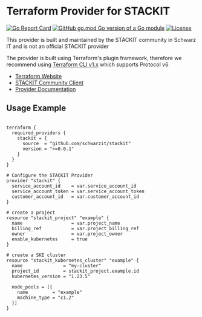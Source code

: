# Terraform Provider for STACKIT

[![Go Report Card](https://goreportcard.com/badge/github.com/SchwarzIT/terraform-provider-stackit)](https://goreportcard.com/report/github.com/SchwarzIT/terraform-provider-stackit) [![GitHub go.mod Go version of a Go module](https://img.shields.io/github/go-mod/go-version/gomods/athens.svg)](https://github.com/gomods/athens) [![License](https://img.shields.io/badge/License-Apache_2.0-lightgray.svg)](https://opensource.org/licenses/Apache-2.0)

This provider is built and maintained by the STACKIT community in Schwarz IT and is not an official STACKIT provider

The provider is built using Terraform's plugin framework, therefore we recommend using [Terraform CLI v1.x](https://www.terraform.io/downloads) which supports Protocol v6

* [Terraform Website](https://www.terraform.io)
* [STACKIT Community Client](https://github.com/SchwarzIT/community-stackit-go-client)
* [Provider Documentation](https://registry.terraform.io/providers/SchwarzIT/stackit/latest/docs)

## Usage Example

```hcl

terraform {
  required_providers {
    stackit = {
      source  = "github.com/schwarzit/stackit"
      version = ">=0.0.1"
    }
  }
}

# Configure the STACKIT Provider
provider "stackit" {
  service_account_id    = var.service_account_id
  service_account_token = var.service_account_token
  customer_account_id   = var.customer_account_id
}

# create a project
resource "stackit_project" "example" {
  name                  = var.project_name
  billing_ref           = var.project_billing_ref
  owner                 = var.project_owner
  enable_kubernetes     = true
}

# create a SKE cluster
resource "stackit_kubernetes_cluster" "example" {
  name               = "my-cluster"
  project_id         = stackit_project.example.id
  kubernetes_version = "1.23.5"

  node_pools = [{
    name         = "example"
    machine_type = "c1.2"
  }]
}

```
